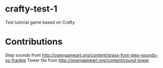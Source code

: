 # crafty-test-1
Test tutorial game based on Crafty

# Contributions
Step sounds from http://opengameart.org/content/grass-foot-step-sounds-yo-frankie
Tower tile from http://opengameart.org/content/round-tower